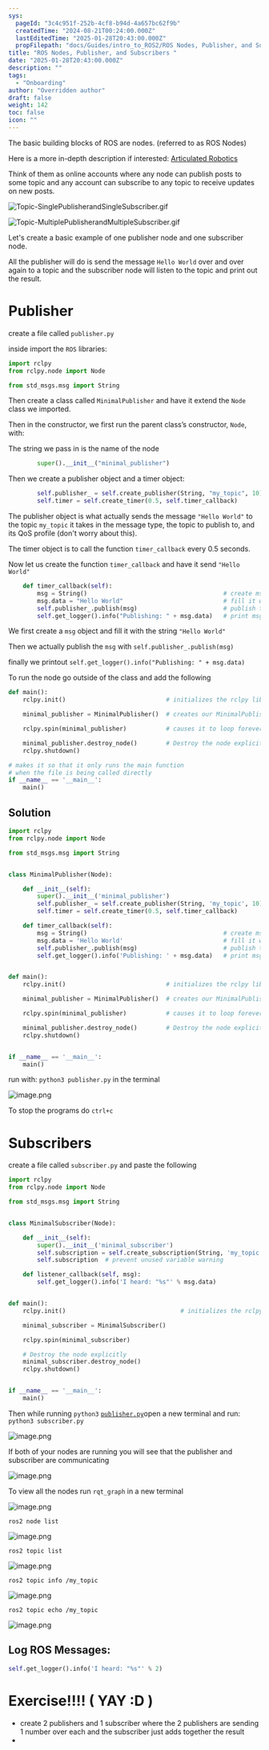 ```yaml
---
sys:
  pageId: "3c4c951f-252b-4cf8-b94d-4a657bc62f9b"
  createdTime: "2024-08-21T00:24:00.000Z"
  lastEditedTime: "2025-01-28T20:43:00.000Z"
  propFilepath: "docs/Guides/intro_to_ROS2/ROS Nodes, Publisher, and Subscribers .md"
title: "ROS Nodes, Publisher, and Subscribers "
date: "2025-01-28T20:43:00.000Z"
description: ""
tags:
  - "Onboarding"
author: "Overridden author"
draft: false
weight: 142
toc: false
icon: ""
---
```


The basic building blocks of ROS are nodes. (referred to as ROS Nodes)

Here is a more in-depth description if interested: [Articulated Robotics](https://articulatedrobotics.xyz/tutorials/ready-for-ros/ros-overview#2-nodes)

Think of them as online accounts where any node can publish posts to some topic and any account can subscribe to any topic to receive updates on new posts.

![Topic-SinglePublisherandSingleSubscriber.gif](https://docs.ros.org/en/humble/_images/Topic-SinglePublisherandSingleSubscriber.gif)

![Topic-MultiplePublisherandMultipleSubscriber.gif](https://docs.ros.org/en/humble/_images/Topic-MultiplePublisherandMultipleSubscriber.gif)

Let's create a basic example of one publisher node and one subscriber node.

All the publisher will do is send the message `Hello World` over and over again to a topic and the subscriber node will listen to the topic and print out the result.

# Publisher

create a file called `publisher.py` 

inside import the `ROS` libraries:

```python
import rclpy
from rclpy.node import Node

from std_msgs.msg import String
```

Then create a class called `MinimalPublisher` and have it extend the `Node` class we imported.

Then in the constructor, we first run the parent class’s constructor, `Node`, with:

The string we pass in is the name of the node

```python
        super().__init__("minimal_publisher")
```

Then we create a publisher object and a timer object:

```python
        self.publisher_ = self.create_publisher(String, "my_topic", 10)
        self.timer = self.create_timer(0.5, self.timer_callback)
```

The publisher object is what actually sends the message `"Hello World"` to the topic `my_topic` it takes in the message type, the topic to publish to, and its QoS profile (don't worry about this).

The timer object is to call the function `timer_callback` every 0.5 seconds.

Now let us create the function `timer_callback` and have it send `"Hello World"`

```python
    def timer_callback(self):
        msg = String()                                      # create msg object
        msg.data = "Hello World"                            # fill it with data
        self.publisher_.publish(msg)                        # publish the message
        self.get_logger().info("Publishing: " + msg.data)   # print msg
```

We first create a `msg` object and fill it with the string `"Hello World"`

Then we actually publish the `msg` with `self.publisher_.publish(msg)`

finally we printout `self.get_logger().info("Publishing: " + msg.data)`

To run the node go outside of the class and add the following

```python
def main():
    rclpy.init()                            # initializes the rclpy library

    minimal_publisher = MinimalPublisher()  # creates our MinimalPublisher object

    rclpy.spin(minimal_publisher)           # causes it to loop forever

    minimal_publisher.destroy_node()        # Destroy the node explicitly
    rclpy.shutdown()

# makes it so that it only runs the main function
# when the file is being called directly
if __name__ == '__main__': 
    main()
```

## Solution

```python
import rclpy
from rclpy.node import Node

from std_msgs.msg import String


class MinimalPublisher(Node):

    def __init__(self):
        super().__init__('minimal_publisher')
        self.publisher_ = self.create_publisher(String, 'my_topic', 10)
        self.timer = self.create_timer(0.5, self.timer_callback)

    def timer_callback(self):
        msg = String()                                      # create msg object
        msg.data = 'Hello World'                            # fill it with data
        self.publisher_.publish(msg)                        # publish the message
        self.get_logger().info('Publishing: ' + msg.data)   # print msg


def main():
    rclpy.init()                            # initializes the rclpy library

    minimal_publisher = MinimalPublisher()  # creates our MinimalPublisher object

    rclpy.spin(minimal_publisher)           # causes it to loop forever

    minimal_publisher.destroy_node()        # Destroy the node explicitly
    rclpy.shutdown()


if __name__ == '__main__':
    main()
```

run with: `python3 publisher.py` in the terminal

![image.png](https://prod-files-secure.s3.us-west-2.amazonaws.com/d518164a-d88e-44d1-a4ee-3adb3bd8bce0/9214accb-ad5b-44f1-a31c-b3167c59138b/image.png?X-Amz-Algorithm=AWS4-HMAC-SHA256&X-Amz-Content-Sha256=UNSIGNED-PAYLOAD&X-Amz-Credential=ASIAZI2LB466YNSK6TLQ%2F20250329%2Fus-west-2%2Fs3%2Faws4_request&X-Amz-Date=20250329T110103Z&X-Amz-Expires=3600&X-Amz-Security-Token=IQoJb3JpZ2luX2VjEAoaCXVzLXdlc3QtMiJHMEUCIQD4mBxTpRw%2B2ZytIywW8YyljSe%2B76x77svD7FZ2ukHYqQIgQv4LRz2BcLocezb9p1zsroFFgml1YAP%2FjoNF5FmTgGkq%2FwMIcxAAGgw2Mzc0MjMxODM4MDUiDNero7eTzwxsUvQuuircAzRv6b5aObE48L612QsA1rnpuFcWzd9wibLOsq%2BX7%2FyD3rhE%2F0FYY1g7fv7m8gbKQ5Bt%2FhFRUzRD4WD%2BJBGfEebXBILNIMpUD6WZ2ybJ3PJAQN5FOcUgyK%2BI%2F8gGxN%2B%2FQwov7mJnL2eMG8kgeMe4XCuTZcg373PxSvbGV6leBblmGvmLGgGeHw4Qs2p9fL0mGiPf6JhJARsi8aw3t92SXoSDZd92HyxyOHglJYtWkdv%2BZ5UQ3Tuu2m15QaRmI0rgUQSVgy5JuFNtHIips7658lBEUgAT9y3AcCG4RGGrn8ecx58DuQPsnVlIZQ2F9y7tKMBSH7nAvCEhIHN8vZa1GMhiyHZQs7%2Fy7BdLjEu34zLqnJXmiZmty7Q0IFeCHmKGMMx1nA1%2BY98cUGG4zYrUTa8fzMti9M1Pnet5JGJTjcHoqdX4mHc2konU%2BvpdBovRbDpZFzzd0%2FfvXaF8veBHK5g0i0lkGNRkz0sXmFONQmD32XAFxtcNEiL2MuppudRtAmQfMkFbg1uQIvTnKwZqDMuZHygWDJyLemtNMmSA7SezVR5tNaQ96jPfrrrDnXjMZcKAgDaX0aP43D2i%2BxuGLhTvJ9kYg1y%2FZ%2BZ%2BVbbT5%2F3x7Sq417pKjKoIdryWMLWLn78GOqUBmGIE%2BXA%2BwRh%2FSKTcvKNWOZpb1H8NLS2zX3kFOX2dllgXcqVw6FATqnzcb7PSzvlAH8GSADBaYZqYll1ifOxjpUZLNKerlsKCPRT25dblIkfMVB2HJ0cHOjC40KBCeEURw9xkIYwope3E3nkU1L3F0wqok2Kxqiv8TnzHKiI6Sa%2F4RKclJ80vJW4fKt%2FdaXma5m5EFfzTFZzpMe%2BRbrXyJ133zPJS&X-Amz-Signature=f1529b29ac4c02fb45c474fbb37e010c6db9338c03c1ad8a25730ceecffb7f93&X-Amz-SignedHeaders=host&x-id=GetObject)

To stop the programs do `ctrl+c`

# Subscribers

create a file called `subscriber.py` and paste the following

```python
import rclpy
from rclpy.node import Node

from std_msgs.msg import String


class MinimalSubscriber(Node):

    def __init__(self):
        super().__init__('minimal_subscriber')
        self.subscription = self.create_subscription(String, 'my_topic', self.listener_callback, 10)
        self.subscription  # prevent unused variable warning

    def listener_callback(self, msg):
        self.get_logger().info('I heard: "%s"' % msg.data)


def main():
    rclpy.init()                                # initializes the rclpy library

    minimal_subscriber = MinimalSubscriber()

    rclpy.spin(minimal_subscriber)

    # Destroy the node explicitly
    minimal_subscriber.destroy_node()
    rclpy.shutdown()


if __name__ == '__main__':
    main()
```

Then while running `python3` [`publisher.py`](http://publisher.py/)open a new terminal and run: `python3 subscriber.py` 

![image.png](https://prod-files-secure.s3.us-west-2.amazonaws.com/d518164a-d88e-44d1-a4ee-3adb3bd8bce0/611fccf2-c738-4dbd-94e9-98f209092866/image.png?X-Amz-Algorithm=AWS4-HMAC-SHA256&X-Amz-Content-Sha256=UNSIGNED-PAYLOAD&X-Amz-Credential=ASIAZI2LB466YNSK6TLQ%2F20250329%2Fus-west-2%2Fs3%2Faws4_request&X-Amz-Date=20250329T110103Z&X-Amz-Expires=3600&X-Amz-Security-Token=IQoJb3JpZ2luX2VjEAoaCXVzLXdlc3QtMiJHMEUCIQD4mBxTpRw%2B2ZytIywW8YyljSe%2B76x77svD7FZ2ukHYqQIgQv4LRz2BcLocezb9p1zsroFFgml1YAP%2FjoNF5FmTgGkq%2FwMIcxAAGgw2Mzc0MjMxODM4MDUiDNero7eTzwxsUvQuuircAzRv6b5aObE48L612QsA1rnpuFcWzd9wibLOsq%2BX7%2FyD3rhE%2F0FYY1g7fv7m8gbKQ5Bt%2FhFRUzRD4WD%2BJBGfEebXBILNIMpUD6WZ2ybJ3PJAQN5FOcUgyK%2BI%2F8gGxN%2B%2FQwov7mJnL2eMG8kgeMe4XCuTZcg373PxSvbGV6leBblmGvmLGgGeHw4Qs2p9fL0mGiPf6JhJARsi8aw3t92SXoSDZd92HyxyOHglJYtWkdv%2BZ5UQ3Tuu2m15QaRmI0rgUQSVgy5JuFNtHIips7658lBEUgAT9y3AcCG4RGGrn8ecx58DuQPsnVlIZQ2F9y7tKMBSH7nAvCEhIHN8vZa1GMhiyHZQs7%2Fy7BdLjEu34zLqnJXmiZmty7Q0IFeCHmKGMMx1nA1%2BY98cUGG4zYrUTa8fzMti9M1Pnet5JGJTjcHoqdX4mHc2konU%2BvpdBovRbDpZFzzd0%2FfvXaF8veBHK5g0i0lkGNRkz0sXmFONQmD32XAFxtcNEiL2MuppudRtAmQfMkFbg1uQIvTnKwZqDMuZHygWDJyLemtNMmSA7SezVR5tNaQ96jPfrrrDnXjMZcKAgDaX0aP43D2i%2BxuGLhTvJ9kYg1y%2FZ%2BZ%2BVbbT5%2F3x7Sq417pKjKoIdryWMLWLn78GOqUBmGIE%2BXA%2BwRh%2FSKTcvKNWOZpb1H8NLS2zX3kFOX2dllgXcqVw6FATqnzcb7PSzvlAH8GSADBaYZqYll1ifOxjpUZLNKerlsKCPRT25dblIkfMVB2HJ0cHOjC40KBCeEURw9xkIYwope3E3nkU1L3F0wqok2Kxqiv8TnzHKiI6Sa%2F4RKclJ80vJW4fKt%2FdaXma5m5EFfzTFZzpMe%2BRbrXyJ133zPJS&X-Amz-Signature=2577cff25c32bcad05ef9f423ef889178e30132e3df7f74ed1eb6f33732384cf&X-Amz-SignedHeaders=host&x-id=GetObject)

If both of your nodes are running you will see that the publisher and subscriber are communicating

![image.png](https://prod-files-secure.s3.us-west-2.amazonaws.com/d518164a-d88e-44d1-a4ee-3adb3bd8bce0/eea428b5-1cf0-43bb-a30b-81cbaf6c5c78/image.png?X-Amz-Algorithm=AWS4-HMAC-SHA256&X-Amz-Content-Sha256=UNSIGNED-PAYLOAD&X-Amz-Credential=ASIAZI2LB466YNSK6TLQ%2F20250329%2Fus-west-2%2Fs3%2Faws4_request&X-Amz-Date=20250329T110103Z&X-Amz-Expires=3600&X-Amz-Security-Token=IQoJb3JpZ2luX2VjEAoaCXVzLXdlc3QtMiJHMEUCIQD4mBxTpRw%2B2ZytIywW8YyljSe%2B76x77svD7FZ2ukHYqQIgQv4LRz2BcLocezb9p1zsroFFgml1YAP%2FjoNF5FmTgGkq%2FwMIcxAAGgw2Mzc0MjMxODM4MDUiDNero7eTzwxsUvQuuircAzRv6b5aObE48L612QsA1rnpuFcWzd9wibLOsq%2BX7%2FyD3rhE%2F0FYY1g7fv7m8gbKQ5Bt%2FhFRUzRD4WD%2BJBGfEebXBILNIMpUD6WZ2ybJ3PJAQN5FOcUgyK%2BI%2F8gGxN%2B%2FQwov7mJnL2eMG8kgeMe4XCuTZcg373PxSvbGV6leBblmGvmLGgGeHw4Qs2p9fL0mGiPf6JhJARsi8aw3t92SXoSDZd92HyxyOHglJYtWkdv%2BZ5UQ3Tuu2m15QaRmI0rgUQSVgy5JuFNtHIips7658lBEUgAT9y3AcCG4RGGrn8ecx58DuQPsnVlIZQ2F9y7tKMBSH7nAvCEhIHN8vZa1GMhiyHZQs7%2Fy7BdLjEu34zLqnJXmiZmty7Q0IFeCHmKGMMx1nA1%2BY98cUGG4zYrUTa8fzMti9M1Pnet5JGJTjcHoqdX4mHc2konU%2BvpdBovRbDpZFzzd0%2FfvXaF8veBHK5g0i0lkGNRkz0sXmFONQmD32XAFxtcNEiL2MuppudRtAmQfMkFbg1uQIvTnKwZqDMuZHygWDJyLemtNMmSA7SezVR5tNaQ96jPfrrrDnXjMZcKAgDaX0aP43D2i%2BxuGLhTvJ9kYg1y%2FZ%2BZ%2BVbbT5%2F3x7Sq417pKjKoIdryWMLWLn78GOqUBmGIE%2BXA%2BwRh%2FSKTcvKNWOZpb1H8NLS2zX3kFOX2dllgXcqVw6FATqnzcb7PSzvlAH8GSADBaYZqYll1ifOxjpUZLNKerlsKCPRT25dblIkfMVB2HJ0cHOjC40KBCeEURw9xkIYwope3E3nkU1L3F0wqok2Kxqiv8TnzHKiI6Sa%2F4RKclJ80vJW4fKt%2FdaXma5m5EFfzTFZzpMe%2BRbrXyJ133zPJS&X-Amz-Signature=fd520f03a04fe00e621ca98c43dca10d2254029ca8594c6a572d7d2e9f36e52e&X-Amz-SignedHeaders=host&x-id=GetObject)

To view all the nodes run `rqt_graph` in a new terminal

![image.png](https://prod-files-secure.s3.us-west-2.amazonaws.com/d518164a-d88e-44d1-a4ee-3adb3bd8bce0/1d98e964-4318-4d62-b5c4-8c8f78368598/image.png?X-Amz-Algorithm=AWS4-HMAC-SHA256&X-Amz-Content-Sha256=UNSIGNED-PAYLOAD&X-Amz-Credential=ASIAZI2LB466YNSK6TLQ%2F20250329%2Fus-west-2%2Fs3%2Faws4_request&X-Amz-Date=20250329T110103Z&X-Amz-Expires=3600&X-Amz-Security-Token=IQoJb3JpZ2luX2VjEAoaCXVzLXdlc3QtMiJHMEUCIQD4mBxTpRw%2B2ZytIywW8YyljSe%2B76x77svD7FZ2ukHYqQIgQv4LRz2BcLocezb9p1zsroFFgml1YAP%2FjoNF5FmTgGkq%2FwMIcxAAGgw2Mzc0MjMxODM4MDUiDNero7eTzwxsUvQuuircAzRv6b5aObE48L612QsA1rnpuFcWzd9wibLOsq%2BX7%2FyD3rhE%2F0FYY1g7fv7m8gbKQ5Bt%2FhFRUzRD4WD%2BJBGfEebXBILNIMpUD6WZ2ybJ3PJAQN5FOcUgyK%2BI%2F8gGxN%2B%2FQwov7mJnL2eMG8kgeMe4XCuTZcg373PxSvbGV6leBblmGvmLGgGeHw4Qs2p9fL0mGiPf6JhJARsi8aw3t92SXoSDZd92HyxyOHglJYtWkdv%2BZ5UQ3Tuu2m15QaRmI0rgUQSVgy5JuFNtHIips7658lBEUgAT9y3AcCG4RGGrn8ecx58DuQPsnVlIZQ2F9y7tKMBSH7nAvCEhIHN8vZa1GMhiyHZQs7%2Fy7BdLjEu34zLqnJXmiZmty7Q0IFeCHmKGMMx1nA1%2BY98cUGG4zYrUTa8fzMti9M1Pnet5JGJTjcHoqdX4mHc2konU%2BvpdBovRbDpZFzzd0%2FfvXaF8veBHK5g0i0lkGNRkz0sXmFONQmD32XAFxtcNEiL2MuppudRtAmQfMkFbg1uQIvTnKwZqDMuZHygWDJyLemtNMmSA7SezVR5tNaQ96jPfrrrDnXjMZcKAgDaX0aP43D2i%2BxuGLhTvJ9kYg1y%2FZ%2BZ%2BVbbT5%2F3x7Sq417pKjKoIdryWMLWLn78GOqUBmGIE%2BXA%2BwRh%2FSKTcvKNWOZpb1H8NLS2zX3kFOX2dllgXcqVw6FATqnzcb7PSzvlAH8GSADBaYZqYll1ifOxjpUZLNKerlsKCPRT25dblIkfMVB2HJ0cHOjC40KBCeEURw9xkIYwope3E3nkU1L3F0wqok2Kxqiv8TnzHKiI6Sa%2F4RKclJ80vJW4fKt%2FdaXma5m5EFfzTFZzpMe%2BRbrXyJ133zPJS&X-Amz-Signature=cec470d2b1f486a8c661313d56839565b039261e2656414ea4e5fa339b1da815&X-Amz-SignedHeaders=host&x-id=GetObject)

`ros2 node list`

![image.png](https://prod-files-secure.s3.us-west-2.amazonaws.com/d518164a-d88e-44d1-a4ee-3adb3bd8bce0/680ac8cf-e6d9-4164-9ece-5b9a6fccffee/image.png?X-Amz-Algorithm=AWS4-HMAC-SHA256&X-Amz-Content-Sha256=UNSIGNED-PAYLOAD&X-Amz-Credential=ASIAZI2LB466YNSK6TLQ%2F20250329%2Fus-west-2%2Fs3%2Faws4_request&X-Amz-Date=20250329T110103Z&X-Amz-Expires=3600&X-Amz-Security-Token=IQoJb3JpZ2luX2VjEAoaCXVzLXdlc3QtMiJHMEUCIQD4mBxTpRw%2B2ZytIywW8YyljSe%2B76x77svD7FZ2ukHYqQIgQv4LRz2BcLocezb9p1zsroFFgml1YAP%2FjoNF5FmTgGkq%2FwMIcxAAGgw2Mzc0MjMxODM4MDUiDNero7eTzwxsUvQuuircAzRv6b5aObE48L612QsA1rnpuFcWzd9wibLOsq%2BX7%2FyD3rhE%2F0FYY1g7fv7m8gbKQ5Bt%2FhFRUzRD4WD%2BJBGfEebXBILNIMpUD6WZ2ybJ3PJAQN5FOcUgyK%2BI%2F8gGxN%2B%2FQwov7mJnL2eMG8kgeMe4XCuTZcg373PxSvbGV6leBblmGvmLGgGeHw4Qs2p9fL0mGiPf6JhJARsi8aw3t92SXoSDZd92HyxyOHglJYtWkdv%2BZ5UQ3Tuu2m15QaRmI0rgUQSVgy5JuFNtHIips7658lBEUgAT9y3AcCG4RGGrn8ecx58DuQPsnVlIZQ2F9y7tKMBSH7nAvCEhIHN8vZa1GMhiyHZQs7%2Fy7BdLjEu34zLqnJXmiZmty7Q0IFeCHmKGMMx1nA1%2BY98cUGG4zYrUTa8fzMti9M1Pnet5JGJTjcHoqdX4mHc2konU%2BvpdBovRbDpZFzzd0%2FfvXaF8veBHK5g0i0lkGNRkz0sXmFONQmD32XAFxtcNEiL2MuppudRtAmQfMkFbg1uQIvTnKwZqDMuZHygWDJyLemtNMmSA7SezVR5tNaQ96jPfrrrDnXjMZcKAgDaX0aP43D2i%2BxuGLhTvJ9kYg1y%2FZ%2BZ%2BVbbT5%2F3x7Sq417pKjKoIdryWMLWLn78GOqUBmGIE%2BXA%2BwRh%2FSKTcvKNWOZpb1H8NLS2zX3kFOX2dllgXcqVw6FATqnzcb7PSzvlAH8GSADBaYZqYll1ifOxjpUZLNKerlsKCPRT25dblIkfMVB2HJ0cHOjC40KBCeEURw9xkIYwope3E3nkU1L3F0wqok2Kxqiv8TnzHKiI6Sa%2F4RKclJ80vJW4fKt%2FdaXma5m5EFfzTFZzpMe%2BRbrXyJ133zPJS&X-Amz-Signature=b391bc14ba7da58c9a00acc64d40caf0d30264246e8dde346e5b7ef080154986&X-Amz-SignedHeaders=host&x-id=GetObject)

`ros2 topic list`

![image.png](https://prod-files-secure.s3.us-west-2.amazonaws.com/d518164a-d88e-44d1-a4ee-3adb3bd8bce0/eee2ebe1-27ef-4a4a-96fb-2ca54126fb29/image.png?X-Amz-Algorithm=AWS4-HMAC-SHA256&X-Amz-Content-Sha256=UNSIGNED-PAYLOAD&X-Amz-Credential=ASIAZI2LB466YNSK6TLQ%2F20250329%2Fus-west-2%2Fs3%2Faws4_request&X-Amz-Date=20250329T110103Z&X-Amz-Expires=3600&X-Amz-Security-Token=IQoJb3JpZ2luX2VjEAoaCXVzLXdlc3QtMiJHMEUCIQD4mBxTpRw%2B2ZytIywW8YyljSe%2B76x77svD7FZ2ukHYqQIgQv4LRz2BcLocezb9p1zsroFFgml1YAP%2FjoNF5FmTgGkq%2FwMIcxAAGgw2Mzc0MjMxODM4MDUiDNero7eTzwxsUvQuuircAzRv6b5aObE48L612QsA1rnpuFcWzd9wibLOsq%2BX7%2FyD3rhE%2F0FYY1g7fv7m8gbKQ5Bt%2FhFRUzRD4WD%2BJBGfEebXBILNIMpUD6WZ2ybJ3PJAQN5FOcUgyK%2BI%2F8gGxN%2B%2FQwov7mJnL2eMG8kgeMe4XCuTZcg373PxSvbGV6leBblmGvmLGgGeHw4Qs2p9fL0mGiPf6JhJARsi8aw3t92SXoSDZd92HyxyOHglJYtWkdv%2BZ5UQ3Tuu2m15QaRmI0rgUQSVgy5JuFNtHIips7658lBEUgAT9y3AcCG4RGGrn8ecx58DuQPsnVlIZQ2F9y7tKMBSH7nAvCEhIHN8vZa1GMhiyHZQs7%2Fy7BdLjEu34zLqnJXmiZmty7Q0IFeCHmKGMMx1nA1%2BY98cUGG4zYrUTa8fzMti9M1Pnet5JGJTjcHoqdX4mHc2konU%2BvpdBovRbDpZFzzd0%2FfvXaF8veBHK5g0i0lkGNRkz0sXmFONQmD32XAFxtcNEiL2MuppudRtAmQfMkFbg1uQIvTnKwZqDMuZHygWDJyLemtNMmSA7SezVR5tNaQ96jPfrrrDnXjMZcKAgDaX0aP43D2i%2BxuGLhTvJ9kYg1y%2FZ%2BZ%2BVbbT5%2F3x7Sq417pKjKoIdryWMLWLn78GOqUBmGIE%2BXA%2BwRh%2FSKTcvKNWOZpb1H8NLS2zX3kFOX2dllgXcqVw6FATqnzcb7PSzvlAH8GSADBaYZqYll1ifOxjpUZLNKerlsKCPRT25dblIkfMVB2HJ0cHOjC40KBCeEURw9xkIYwope3E3nkU1L3F0wqok2Kxqiv8TnzHKiI6Sa%2F4RKclJ80vJW4fKt%2FdaXma5m5EFfzTFZzpMe%2BRbrXyJ133zPJS&X-Amz-Signature=de7a4a7c4572d93bc11f8fc49e0178eb2addbbfeed44c3a56eea0e5c52ede537&X-Amz-SignedHeaders=host&x-id=GetObject)

`ros2 topic info /my_topic`

![image.png](https://prod-files-secure.s3.us-west-2.amazonaws.com/d518164a-d88e-44d1-a4ee-3adb3bd8bce0/6288ef12-cb9e-406f-b9eb-65feed3a9011/image.png?X-Amz-Algorithm=AWS4-HMAC-SHA256&X-Amz-Content-Sha256=UNSIGNED-PAYLOAD&X-Amz-Credential=ASIAZI2LB466YNSK6TLQ%2F20250329%2Fus-west-2%2Fs3%2Faws4_request&X-Amz-Date=20250329T110103Z&X-Amz-Expires=3600&X-Amz-Security-Token=IQoJb3JpZ2luX2VjEAoaCXVzLXdlc3QtMiJHMEUCIQD4mBxTpRw%2B2ZytIywW8YyljSe%2B76x77svD7FZ2ukHYqQIgQv4LRz2BcLocezb9p1zsroFFgml1YAP%2FjoNF5FmTgGkq%2FwMIcxAAGgw2Mzc0MjMxODM4MDUiDNero7eTzwxsUvQuuircAzRv6b5aObE48L612QsA1rnpuFcWzd9wibLOsq%2BX7%2FyD3rhE%2F0FYY1g7fv7m8gbKQ5Bt%2FhFRUzRD4WD%2BJBGfEebXBILNIMpUD6WZ2ybJ3PJAQN5FOcUgyK%2BI%2F8gGxN%2B%2FQwov7mJnL2eMG8kgeMe4XCuTZcg373PxSvbGV6leBblmGvmLGgGeHw4Qs2p9fL0mGiPf6JhJARsi8aw3t92SXoSDZd92HyxyOHglJYtWkdv%2BZ5UQ3Tuu2m15QaRmI0rgUQSVgy5JuFNtHIips7658lBEUgAT9y3AcCG4RGGrn8ecx58DuQPsnVlIZQ2F9y7tKMBSH7nAvCEhIHN8vZa1GMhiyHZQs7%2Fy7BdLjEu34zLqnJXmiZmty7Q0IFeCHmKGMMx1nA1%2BY98cUGG4zYrUTa8fzMti9M1Pnet5JGJTjcHoqdX4mHc2konU%2BvpdBovRbDpZFzzd0%2FfvXaF8veBHK5g0i0lkGNRkz0sXmFONQmD32XAFxtcNEiL2MuppudRtAmQfMkFbg1uQIvTnKwZqDMuZHygWDJyLemtNMmSA7SezVR5tNaQ96jPfrrrDnXjMZcKAgDaX0aP43D2i%2BxuGLhTvJ9kYg1y%2FZ%2BZ%2BVbbT5%2F3x7Sq417pKjKoIdryWMLWLn78GOqUBmGIE%2BXA%2BwRh%2FSKTcvKNWOZpb1H8NLS2zX3kFOX2dllgXcqVw6FATqnzcb7PSzvlAH8GSADBaYZqYll1ifOxjpUZLNKerlsKCPRT25dblIkfMVB2HJ0cHOjC40KBCeEURw9xkIYwope3E3nkU1L3F0wqok2Kxqiv8TnzHKiI6Sa%2F4RKclJ80vJW4fKt%2FdaXma5m5EFfzTFZzpMe%2BRbrXyJ133zPJS&X-Amz-Signature=8328511593103662f95d507e964e34d8e6301624e13962b5f346f76fc7775507&X-Amz-SignedHeaders=host&x-id=GetObject)

`ros2 topic echo /my_topic`

![image.png](https://prod-files-secure.s3.us-west-2.amazonaws.com/d518164a-d88e-44d1-a4ee-3adb3bd8bce0/0a6fcb4d-422d-4a6c-a803-749ef4adf2c6/image.png?X-Amz-Algorithm=AWS4-HMAC-SHA256&X-Amz-Content-Sha256=UNSIGNED-PAYLOAD&X-Amz-Credential=ASIAZI2LB466YNSK6TLQ%2F20250329%2Fus-west-2%2Fs3%2Faws4_request&X-Amz-Date=20250329T110103Z&X-Amz-Expires=3600&X-Amz-Security-Token=IQoJb3JpZ2luX2VjEAoaCXVzLXdlc3QtMiJHMEUCIQD4mBxTpRw%2B2ZytIywW8YyljSe%2B76x77svD7FZ2ukHYqQIgQv4LRz2BcLocezb9p1zsroFFgml1YAP%2FjoNF5FmTgGkq%2FwMIcxAAGgw2Mzc0MjMxODM4MDUiDNero7eTzwxsUvQuuircAzRv6b5aObE48L612QsA1rnpuFcWzd9wibLOsq%2BX7%2FyD3rhE%2F0FYY1g7fv7m8gbKQ5Bt%2FhFRUzRD4WD%2BJBGfEebXBILNIMpUD6WZ2ybJ3PJAQN5FOcUgyK%2BI%2F8gGxN%2B%2FQwov7mJnL2eMG8kgeMe4XCuTZcg373PxSvbGV6leBblmGvmLGgGeHw4Qs2p9fL0mGiPf6JhJARsi8aw3t92SXoSDZd92HyxyOHglJYtWkdv%2BZ5UQ3Tuu2m15QaRmI0rgUQSVgy5JuFNtHIips7658lBEUgAT9y3AcCG4RGGrn8ecx58DuQPsnVlIZQ2F9y7tKMBSH7nAvCEhIHN8vZa1GMhiyHZQs7%2Fy7BdLjEu34zLqnJXmiZmty7Q0IFeCHmKGMMx1nA1%2BY98cUGG4zYrUTa8fzMti9M1Pnet5JGJTjcHoqdX4mHc2konU%2BvpdBovRbDpZFzzd0%2FfvXaF8veBHK5g0i0lkGNRkz0sXmFONQmD32XAFxtcNEiL2MuppudRtAmQfMkFbg1uQIvTnKwZqDMuZHygWDJyLemtNMmSA7SezVR5tNaQ96jPfrrrDnXjMZcKAgDaX0aP43D2i%2BxuGLhTvJ9kYg1y%2FZ%2BZ%2BVbbT5%2F3x7Sq417pKjKoIdryWMLWLn78GOqUBmGIE%2BXA%2BwRh%2FSKTcvKNWOZpb1H8NLS2zX3kFOX2dllgXcqVw6FATqnzcb7PSzvlAH8GSADBaYZqYll1ifOxjpUZLNKerlsKCPRT25dblIkfMVB2HJ0cHOjC40KBCeEURw9xkIYwope3E3nkU1L3F0wqok2Kxqiv8TnzHKiI6Sa%2F4RKclJ80vJW4fKt%2FdaXma5m5EFfzTFZzpMe%2BRbrXyJ133zPJS&X-Amz-Signature=d27baad9f7c70f3e3dc30541d749bbcb0d61c557a1f8bed5a13454f1a92fcf6f&X-Amz-SignedHeaders=host&x-id=GetObject)

## Log ROS Messages:

```python
self.get_logger().info('I heard: "%s"' % 2)
```

# Exercise!!!! ( YAY :D )

- create 2 publishers and 1 subscriber where the 2 publishers are sending 1 number over each and the subscriber just adds together the result
- 
